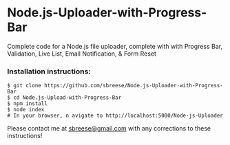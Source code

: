 # Node.js-Uploader-with-Progress-Bar
Complete code for a Node.js file uploader, complete with with Progress Bar, Validation, Live List, Email Notification, &amp; Form Reset

### Installation instructions:

```
$ git clone https://github.com/sbreese/Node.js-Uploader-with-Progress-Bar
$ cd Node.js-Upload-with-Progress-Bar
$ npm install
$ node index
# In your browser, n avigate to http://localhost:5000/Node-js-Uploader
```

Please contact me at sbreese@gmail.com with any corrections to these instructions!
